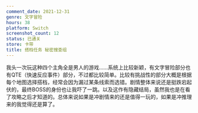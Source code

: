 ```yaml
---
comment_date: 2021-12-31
genre: 文字冒险
hours: 38
platform: Switch
screenshot_count: 12
status: 已通关
store: 卡带
title: 搭档任务 秘密搜查组
---
```

我头一次玩这种四个主角全是男人的游戏……系统上比较新颖，有文字冒险部分也有QTE（快速反应事件）部分，不过都比较简单。比较有挑战性的部分大概是根据每个地图选择搭档，经常会因为漏过某条线索而选错。剧情整体来说还是挺跌宕起伏的，最终BOSS的身份也让我吓了一跳。以及这作有隐藏结局，虽然我也是在看了攻略之后才知道的。总体来说如果是冲剧情来的还是值得一玩的，如果是冲推理来的我觉得还是算了。